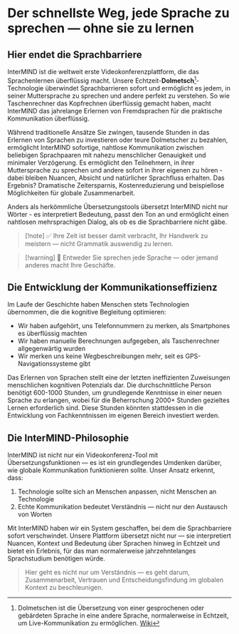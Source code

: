 # Der schnellste Weg, jede Sprache zu sprechen — ohne sie zu lernen

## Hier endet die Sprachbarriere

InterMIND ist die weltweit erste Videokonferenzplattform, die das Sprachenlernen überflüssig macht. Unsere Echtzeit-**Dolmetsch**[^1]-Technologie überwindet Sprachbarrieren sofort und ermöglicht es jedem, in seiner Muttersprache zu sprechen und andere perfekt zu verstehen. So wie Taschenrechner das Kopfrechnen überflüssig gemacht haben, macht InterMIND das jahrelange Erlernen von Fremdsprachen für die praktische Kommunikation überflüssig.

Während traditionelle Ansätze Sie zwingen, tausende Stunden in das Erlernen von Sprachen zu investieren oder teure Dolmetscher zu bezahlen, ermöglicht InterMIND sofortige, nahtlose Kommunikation zwischen beliebigen Sprachpaaren mit nahezu menschlicher Genauigkeit und minimaler Verzögerung. Es ermöglicht den Teilnehmern, in ihrer Muttersprache zu sprechen und andere sofort in ihrer eigenen zu hören - dabei bleiben Nuancen, Absicht und natürlicher Sprachfluss erhalten. Das Ergebnis? Dramatische Zeitersparnis, Kostenreduzierung und beispiellose Möglichkeiten für globale Zusammenarbeit.

Anders als herkömmliche Übersetzungstools übersetzt InterMIND nicht nur Wörter - es interpretiert Bedeutung, passt den Ton an und ermöglicht einen nahtlosen mehrsprachigen Dialog, als ob es die Sprachbarriere nicht gäbe.

[^1]: Dolmetschen ist die Übersetzung von einer gesprochenen oder gebärdeten Sprache in eine andere Sprache, normalerweise in Echtzeit, um Live-Kommunikation zu ermöglichen. [Wiki](https://en.wikipedia.org/wiki/Language_interpretation)

> [!note] ✅ Ihre Zeit ist besser damit verbracht, Ihr Handwerk zu meistern — nicht Grammatik auswendig zu lernen.

> [!warning] 🛑 Entweder Sie sprechen jede Sprache — oder jemand anderes macht Ihre Geschäfte.

## Die Entwicklung der Kommunikationseffizienz

Im Laufe der Geschichte haben Menschen stets Technologien übernommen, die die kognitive Begleitung optimieren:

- Wir haben aufgehört, uns Telefonnummern zu merken, als Smartphones es überflüssig machten
- Wir haben manuelle Berechnungen aufgegeben, als Taschenrechner allgegenwärtig wurden
- Wir merken uns keine Wegbeschreibungen mehr, seit es GPS-Navigationssysteme gibt

Das Erlernen von Sprachen stellt eine der letzten ineffizienten Zuweisungen menschlichen kognitiven Potenzials dar. Die durchschnittliche Person benötigt 600-1000 Stunden, um grundlegende Kenntnisse in einer neuen Sprache zu erlangen, wobei für die Beherrschung 2000+ Stunden gezieltes Lernen erforderlich sind. Diese Stunden könnten stattdessen in die Entwicklung von Fachkenntnissen im eigenen Bereich investiert werden.

## Die InterMIND-Philosophie

InterMIND ist nicht nur ein Videokonferenz-Tool mit Übersetzungsfunktionen — es ist ein grundlegendes Umdenken darüber, wie globale Kommunikation funktionieren sollte. Unser Ansatz erkennt, dass:

1. Technologie sollte sich an Menschen anpassen, nicht Menschen an Technologie
2. Echte Kommunikation bedeutet Verständnis — nicht nur den Austausch von Worten

Mit InterMIND haben wir ein System geschaffen, bei dem die Sprachbarriere sofort verschwindet. Unsere Plattform übersetzt nicht nur — sie interpretiert Nuancen, Kontext und Bedeutung über Sprachen hinweg in Echtzeit und bietet ein Erlebnis, für das man normalerweise jahrzehntelanges Sprachstudium benötigen würde.

> Hier geht es nicht nur um Verständnis — es geht darum, Zusammenarbeit, Vertrauen und Entscheidungsfindung im globalen Kontext zu beschleunigen.